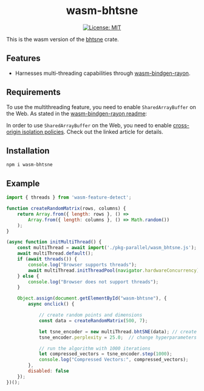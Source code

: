 <div align="center"> <h1 align="center"> wasm-bhtsne </h1> </div>

<div align="center">

[![License: MIT](https://img.shields.io/badge/License-MIT-yellow.svg)](https://opensource.org/licenses/MIT)
</div>


This is the wasm version of the [bhtsne](https://github.com/frjnn/bhtsne) crate.

## Features
- Harnesses multi-threading capabilities through [wasm-bindgen-rayon](https://github.com/RReverser/wasm-bindgen-rayon).

## Requirements
To use the multithreading feature, you need to enable `SharedArrayBuffer` on the Web. As stated in the [wasm-bindgen-rayon readme](https://github.com/RReverser/wasm-bindgen-rayon/blob/main/README.md):

In order to use `SharedArrayBuffer` on the Web, you need to enable [cross-origin isolation policies](https://web.dev/coop-coep/). Check out the linked article for details.

## Installation
```shell
npm i wasm-bhtsne
```

## Example

```javascript
import { threads } from 'wasm-feature-detect';

function createRandomMatrix(rows, columns) {
    return Array.from({ length: rows }, () =>
        Array.from({ length: columns }, () => Math.random())
    );
}

(async function initMultiThread() {
    const multiThread = await import('./pkg-parallel/wasm_bhtsne.js');
    await multiThread.default();
    if (await threads()) {
        console.log("Browser supports threads");
        await multiThread.initThreadPool(navigator.hardwareConcurrency);
    } else {
        console.log("Browser does not support threads");
    }

    Object.assign(document.getElementById("wasm-bhtsne"), {
        async onclick() {

            // create random points and dimensions
            const data = createRandomMatrix(500, 7);

            let tsne_encoder = new multiThread.bhtSNE(data); // create a tSNE instance
            tsne_encoder.perplexity = 25.0;  // change hyperparameters

            // run the algorithm with 1000 iterations 
            let compressed_vectors = tsne_encoder.step(1000); 
            console.log("Compressed Vectors:", compressed_vectors);
        },
        disabled: false
    });
})();
```
